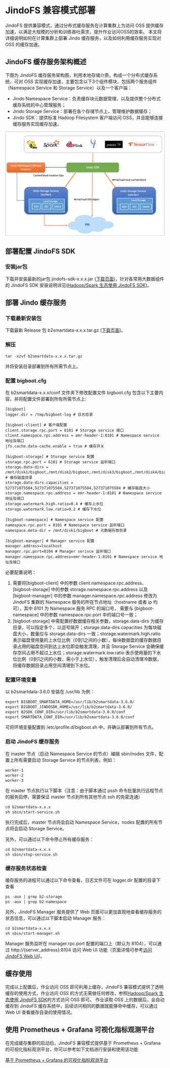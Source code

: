 # JindoFS 兼容模式部署

JindoFS 提供兼容模式，通过分布式缓存服务在计算集群上为访问 OSS 提供缓存加速，以满足大规模的分析和训练吞吐需求，提升作业访问OSS的效率。
本文将详细说明如何在计算集群上部署 Jindo 缓存服务，以及如何利用缓存服务实现对 OSS 的缓存加速。

## JindoFS 缓存服务架构概述
下图为 JindoFS 缓存服务架构图，利用本地存储介质，构成一个分布式缓存系统，可对 OSS 实现缓存加速，主要包含以下3个组件模块，包括两个服务组件（Namespace Service 和 Storage Service）以及一个客户端：
* Jindo Namespace Service：负责缓存块元数据管理，以及提供整个分布式缓存系统的中心管理服务；
* Jindo Storage Service：部署在各个存储节点上，管理维护数据缓存；
* Jindo SDK：提供标准 Hadoop Filesystem 客户端访问 OSS，并且能够连接缓存服务实现缓存加速。
<img src="../pic/jindofs_cache_mode_deploy_1.png" alt="title" width="700"/>

## 部署配置 JindoFS SDK

### 安装jar包
下载并安装最新的jar包 jindofs-sdk-x.x.x.jar ([下载页面](/docs/jindofs_sdk_download.md))，针对各常用大数据组件的 JindoFS SDK 安装说明详见([Hadoop/Spark 生态使用 JindoFS SDK](/docs/jindofs_sdk_overview.md))。


## 部署 Jindo 缓存服务
### 下载最新安装包

下载最新 Release 包 b2smartdata-x.x.x.tar.gz ([下载页面](/docs/jindofs_sdk_download.md))。

### 解压
```
tar -xzvf b2smartdata-x.x.x.tar.gz
```
并将安装目录部署到所有所需节点上。

### 配置 bigboot.cfg
在 b2smartdata-x.x.x/conf 文件夹下修改配置文件 bigboot.cfg  包含以下主要内容，并将配置文件部署到所有所需节点上:
```
[bigboot]
logger.dir = /tmp/bigboot-log # 日志目录

[bigboot-client] # 客户端配置
client.storage.rpc.port = 6101 # Storage service 端口
client.namespace.rpc.address = emr-header-1:8101 # Namespace service 地址及端口
jfs.cache.data-cache.enable = true # 缓存开关

[bigboot-storage] # Storage service 配置
storage.rpc.port = 6101 # Storage service 监听端口
storage.data-dirs = /mnt/disk1/bigboot,/mnt/disk2/bigboot,/mnt/disk3/bigboot,/mnt/disk4/bigboot # 缓存磁盘目录
storage.data-dirs.capacities = 527371075584,527371075584,527371075584,527371075584 # 缓存磁盘大小
storage.namespace.rpc.address = emr-header-1:8101 # Namespace service 地址及端口
storage.watermark.high.ratio=0.4 # 缓存上水位
storage.watermark.low.ratio=0.2 # 缓存下水位

[bigboot-namespace] # Namespace service 配置
namespace.rpc.port = 8101 # Namespace service 监听端口
namespace.meta-dir = /mnt/disk1/bigboot # 元数据存放目录

[bigboot-manager] # Manager service 配置
manager.address=localhost
manager.rpc.port=8104 # Manager serivce 监听端口
manager.namespace.rpc.address=emr-header-1:8101 # Namespace service 地址及端口
```
必要配置说明：
1. 需要将[bigboot-client] 中的参数 client.namespace.rpc.address、 [bigboot-storage] 中的参数 storage.namespace.rpc.address 以及 [bigboot-manager] 中的参数 manager.namespace.rpc.address 修改为 JindoFS 集群的 Namespace 服务的所在节点地址（hostname 或者 ip 均可），其中 8101 为 Namespace 服务 RPC 的端口号， 需要与 [bigboot-namespace] 中的参数 namespace.rpc.port 中的端口号一致；
2. [bigboot-storage] 中需配置好数据缓存相关参数，storage.data-dirs 为缓存目录，可以指定多个，以逗号隔开；storage.data-dirs.capacities 为每块磁盘大小，数量应与 storage.data-dirs 一致；storage.watermark.high.ratio 表示磁盘使用量的上水位比例（0到1之间的小数），每块数据盘的缓存数据目录占用的磁盘空间到达上水位即会触发清理，并且 Storage Service 会确保缓存空间占用不超过上水位；storage.watermark.low.ratio 表示使用量的下水位比例（0到1之间的小数，需小于上水位），触发清理后会自动清理冷数据，将缓存数据目录占用空间清理到下水位。


### 配置环境变量
以 b2smartdata-3.6.0 安装在 /usr/lib 为例：
```
export BIGBOOT_SMARTDATA_HOME=/usr/lib/b2smartdata-3.6.0/
export BIGBOOT_JINDOSDK_HOME=/usr/lib/b2smartdata-3.6.0/
export B2SDK_CONF_DIR=/usr/lib/b2smartdata-3.6.0/conf
export SMARTDATA_CONF_DIR=/usr/lib/b2smartdata-3.6.0/conf
```
可将环境变量配置到 /etc/profile.d/bigboot.sh 中，并确认部署到所有节点。

### 启动 JindoFS 缓存服务
在 master 节点（启动 Namespace Service 的节点）编辑 sbin/nodes 文件，配置上所有需要启动 Storage Service 的节点列表，例如：
```
worker-1
worker-2
worker-3
```

在 master 节点执行以下脚本（注意：由于脚本通过 pssh 命令批量执行远程节点的服务启停，需要保证 master 节点到所有其他节点 ssh 的免密连通）
```
cd b2smartdata-x.x.x
sh sbin/start-service.sh
```
执行完成后，master 节点将会启动 Namespace Service，nodes 配置的所有节点将会启动 Storage Service。

另外，可以通过以下命令停止所有缓存服务：
```
cd b2smartdata-x.x.x
sh sbin/stop-service.sh
```

### 缓存服务状态检查
缓存服务的进程可以通过以下命令查看，日志文件可在 logger.dir 配置的目录下查看
```
ps -aux | grep b2-storage
ps -aux | grep b2-namespace
```
另外，JindoFS Manager 服务提供了 Web 页面可以更加直观地查看缓存服务的状态信息，可以通过以下脚本启动 Manager 服务：
```
cd b2smartdata-x.x.x
sh sbin/start-manager.sh
```
Manager 服务监听在 manager.rpc.port 配置的端口上（默认为 8104），可以通过 http://{server_address}:8104 访问 Web UI 功能（页面详情可参考[访问JindoFS Web UI](https://help.aliyun.com/document_detail/213351.html?spm=a2c4g.11186623.6.1111.460f6194PFUUQf))。

## 缓存使用
完成以上配置后，作业访问 OSS 即可利用上缓存，JindoFS 兼容模式提供了透明缓存的使用方式，作业访问 OSS 的方式无需做任何修改，参照[Hadoop/Spark 生态使用 JindoFS SDK](/docs/jindofs_sdk_overview.md)的方式访问 OSS 即可。
作业读取 OSS 上的数据后，会自动缓存到 JindoFS 缓存系统中，后续访问相同的数据就能够命中缓存，可以通过 Web UI 查看缓存目录的使用情况。

## 使用 Prometheus + Grafana 可视化指标观测平台
在完成缓存集群的启动后，JindoFS 兼容模式提供基于 Prometheus + Grafana 的可视化指标观测平台，你可以参考如下文档进行安装和使用该功能

[基于 Prometheus + Grafana 的可视化指标观测平台](./jindofs_cache_metric.md)
